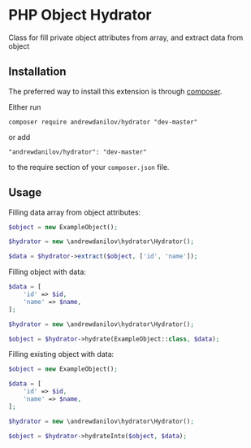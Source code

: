 PHP Object Hydrator
===================
Class for fill private object attributes from array, and extract data from object

Installation
------------

The preferred way to install this extension is through [composer](http://getcomposer.org/download/).

Either run

```
composer require andrewdanilov/hydrator "dev-master"
```

or add

```
"andrewdanilov/hydrator": "dev-master"
```

to the require section of your `composer.json` file.


Usage
-----

Filling data array from object attributes:

```php
$object = new ExampleObject();

$hydrator = new \andrewdanilov\hydrator\Hydrator();

$data = $hydrator->extract($object, ['id', 'name']);
```

Filling object with data:

```php
$data = [
	'id' => $id,
	'name' => $name,
];

$hydrator = new \andrewdanilov\hydrator\Hydrator();

$object = $hydrator->hydrate(ExampleObject::class, $data);
```

Filling existing object with data:

```php
$object = new ExampleObject();

$data = [
	'id' => $id,
	'name' => $name,
];

$hydrator = new \andrewdanilov\hydrator\Hydrator();

$object = $hydrator->hydrateInto($object, $data);
```